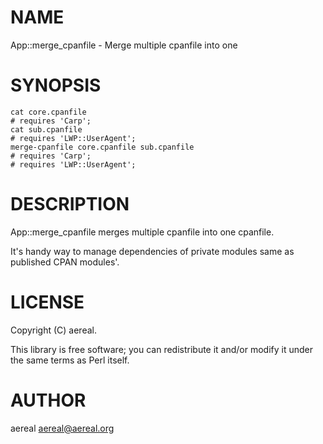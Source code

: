 # NAME

App::merge\_cpanfile - Merge multiple cpanfile into one

# SYNOPSIS

    cat core.cpanfile
    # requires 'Carp';
    cat sub.cpanfile
    # requires 'LWP::UserAgent';
    merge-cpanfile core.cpanfile sub.cpanfile
    # requires 'Carp';
    # requires 'LWP::UserAgent';

# DESCRIPTION

App::merge\_cpanfile merges multiple cpanfile into one cpanfile.

It's handy way to manage dependencies of private modules same as published CPAN modules'.

# LICENSE

Copyright (C) aereal.

This library is free software; you can redistribute it and/or modify
it under the same terms as Perl itself.

# AUTHOR

aereal <aereal@aereal.org>
